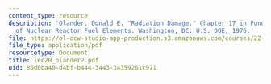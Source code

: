 ```yaml
---
content_type: resource
description: 'Olander, Donald E. "Radiation Damage." Chapter 17 in Fundamental Aspects
  of Nuclear Reactor Fuel Elements. Washington, DC: U.S. DOE, 1976.'
file: https://ol-ocw-studio-app-production.s3.amazonaws.com/courses/22-39-integration-of-reactor-design-operations-and-safety-fall-2006/86d0ba40d4bfb444344334359261c971_lec20_olander2.pdf
file_type: application/pdf
resourcetype: Document
title: lec20_olander2.pdf
uid: 86d0ba40-d4bf-b444-3443-34359261c971
---
```


